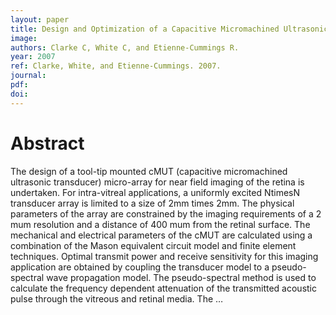```yaml
---
layout: paper
title: Design and Optimization of a Capacitive Micromachined Ultrasonic Transducer Micro-Array for Near Field Sensing
image:
authors: Clarke C, White C, and Etienne-Cummings R.
year: 2007
ref: Clarke, White, and Etienne-Cummings. 2007.
journal: 
pdf: 
doi: 
---
```


# Abstract
The design of a tool-tip mounted cMUT (capacitive micromachined ultrasonic transducer) micro-array for near field imaging of the retina is undertaken. For intra-vitreal applications, a uniformly excited NtimesN transducer array is limited to a size of 2mm times 2mm. The physical parameters of the array are constrained by the imaging requirements of a 2 mum resolution and a distance of 400 mum from the retinal surface. The mechanical and electrical parameters of the cMUT are calculated using a combination of the Mason equivalent circuit model and finite element techniques. Optimal transmit power and receive sensitivity for this imaging application are obtained by coupling the transducer model to a pseudo-spectral wave propagation model. The pseudo-spectral method is used to calculate the frequency dependent attenuation of the transmitted acoustic pulse through the vitreous and retinal media. The …

